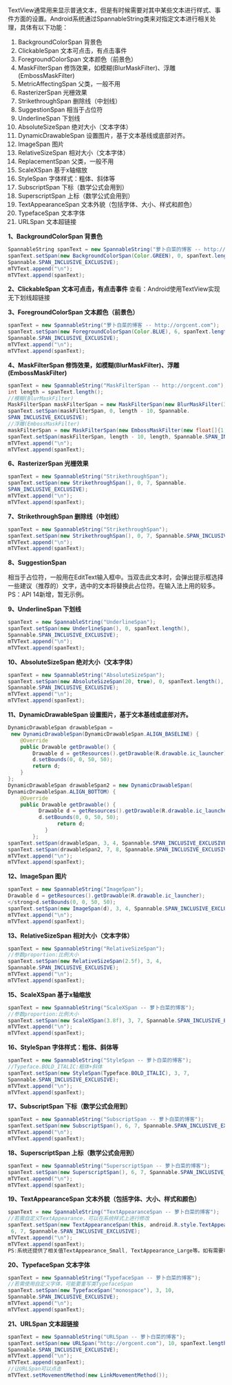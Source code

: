 TextView通常用来显示普通文本，但是有时候需要对其中某些文本进行样式、事件方面的设置。Android系统通过SpannableString类来对指定文本进行相关处理，具体有以下功能：

1. BackgroundColorSpan 背景色
2. ClickableSpan 文本可点击，有点击事件
3. ForegroundColorSpan 文本颜色（前景色）
4. MaskFilterSpan 修饰效果，如模糊(BlurMaskFilter)、浮雕(EmbossMaskFilter)
5. MetricAffectingSpan 父类，一般不用
6. RasterizerSpan 光栅效果
7. StrikethroughSpan 删除线（中划线）
8. SuggestionSpan 相当于占位符
9. UnderlineSpan 下划线
10. AbsoluteSizeSpan 绝对大小（文本字体）
11. DynamicDrawableSpan 设置图片，基于文本基线或底部对齐。
12. ImageSpan 图片
13. RelativeSizeSpan 相对大小（文本字体）
14. ReplacementSpan 父类，一般不用
15. ScaleXSpan 基于x轴缩放
16. StyleSpan 字体样式：粗体、斜体等
17. SubscriptSpan 下标（数学公式会用到）
18. SuperscriptSpan 上标（数学公式会用到）
19. TextAppearanceSpan 文本外貌（包括字体、大小、样式和颜色）
20. TypefaceSpan 文本字体
21. URLSpan 文本超链接


**1、BackgroundColorSpan 背景色**

```java
SpannableString spanText = new SpannableString("萝卜白菜的博客 -- http://orgcent.com");
spanText.setSpan(new BackgroundColorSpan(Color.GREEN), 0, spanText.length(),
Spannable.SPAN_INCLUSIVE_EXCLUSIVE);
mTVText.append("\n");
mTVText.append(spanText);
```

**2、ClickableSpan 文本可点击，有点击事件**
查看：Android使用TextView实现无下划线超链接

**3、ForegroundColorSpan 文本颜色（前景色）**

```java
spanText = new SpannableString("萝卜白菜的博客 -- http://orgcent.com");
spanText.setSpan(new ForegroundColorSpan(Color.BLUE), 6, spanText.length(),
Spannable.SPAN_INCLUSIVE_EXCLUSIVE);
mTVText.append("\n");
mTVText.append(spanText);
```

**4、MaskFilterSpan 修饰效果，如模糊(BlurMaskFilter)、浮雕(EmbossMaskFilter)**

```java
spanText = new SpannableString("MaskFilterSpan -- http://orgcent.com");
int length = spanText.length();
//模糊(BlurMaskFilter)
MaskFilterSpan maskFilterSpan = new MaskFilterSpan(new BlurMaskFilter(3, Blur.OUTER));
spanText.setSpan(maskFilterSpan, 0, length - 10, Spannable.
SPAN_INCLUSIVE_EXCLUSIVE);
//浮雕(EmbossMaskFilter)
maskFilterSpan = new MaskFilterSpan(new EmbossMaskFilter(new float[]{1,1,3}, 1.5f, 8, 3));
spanText.setSpan(maskFilterSpan, length - 10, length, Spannable.SPAN_INCLUSIVE_EXCLUSIVE);
mTVText.append("\n");
mTVText.append(spanText);
```

**6、RasterizerSpan 光栅效果**

```java
spanText = new SpannableString("StrikethroughSpan");
spanText.setSpan(new StrikethroughSpan(), 0, 7, Spannable.
SPAN_INCLUSIVE_EXCLUSIVE);
mTVText.append("\n");
mTVText.append(spanText);
```


**7、StrikethroughSpan 删除线（中划线）**

```java
spanText = new SpannableString("StrikethroughSpan");
spanText.setSpan(new StrikethroughSpan(), 0, 7, Spannable.SPAN_INCLUSIVE_EXCLUSIVE);
mTVText.append("\n");
mTVText.append(spanText);
```

**8、SuggestionSpan**

相当于占位符，一般用在EditText输入框中。当双击此文本时，会弹出提示框选择一些建议（推荐的）文字，选中的文本将替换此占位符。在输入法上用的较多。
PS：API 14新增，暂无示例。

**9、UnderlineSpan 下划线**

```java
spanText = new SpannableString("UnderlineSpan");
spanText.setSpan(new UnderlineSpan(), 0, spanText.length(),
Spannable.SPAN_INCLUSIVE_EXCLUSIVE);
mTVText.append("\n");
mTVText.append(spanText);
```

**10、AbsoluteSizeSpan 绝对大小（文本字体）**

```java
spanText = new SpannableString("AbsoluteSizeSpan");
spanText.setSpan(new AbsoluteSizeSpan(20, true), 0, spanText.length(),
Spannable.SPAN_INCLUSIVE_EXCLUSIVE);
mTVText.append("\n");
mTVText.append(spanText);
```


**11、DynamicDrawableSpan 设置图片，基于文本基线或底部对齐。**

```java
DynamicDrawableSpan drawableSpan =
 new DynamicDrawableSpan(DynamicDrawableSpan.ALIGN_BASELINE) {
    @Override
    public Drawable getDrawable() {
        Drawable d = getResources().getDrawable(R.drawable.ic_launcher);
        d.setBounds(0, 0, 50, 50);
        return d;
    }
};
DynamicDrawableSpan drawableSpan2 = new DynamicDrawableSpan(
DynamicDrawableSpan.ALIGN_BOTTOM) {
    @Override
    public Drawable getDrawable() {
          Drawable d = getResources().getDrawable(R.drawable.ic_launcher);
          d.setBounds(0, 0, 50, 50);
                return d;
            }
        };
spanText.setSpan(drawableSpan, 3, 4, Spannable.SPAN_INCLUSIVE_EXCLUSIVE);
spanText.setSpan(drawableSpan2, 7, 8, Spannable.SPAN_INCLUSIVE_EXCLUSIVE);
mTVText.append("\n");
mTVText.append(spanText);
```


**12、ImageSpan 图片**

```java
spanText = new SpannableString("ImageSpan");
Drawable d = getResources().getDrawable(R.drawable.ic_launcher);
</strong>d.setBounds(0, 0, 50, 50);
spanText.setSpan(new ImageSpan(d), 3, 4, Spannable.SPAN_INCLUSIVE_EXCLUSIVE);
mTVText.append("\n");
mTVText.append(spanText);
```


**13、RelativeSizeSpan 相对大小（文本字体）**

```java
spanText = new SpannableString("RelativeSizeSpan");
//参数proportion:比例大小
spanText.setSpan(new RelativeSizeSpan(2.5f), 3, 4,
Spannable.SPAN_INCLUSIVE_EXCLUSIVE);
mTVText.append("\n");
mTVText.append(spanText);
```


**15、ScaleXSpan 基于x轴缩放**

```java
spanText = new SpannableString("ScaleXSpan -- 萝卜白菜的博客");
//参数proportion:比例大小
spanText.setSpan(new ScaleXSpan(3.8f), 3, 7, Spannable.SPAN_INCLUSIVE_EXCLUSIVE);
mTVText.append("\n");
mTVText.append(spanText);
```

**16、StyleSpan 字体样式：粗体、斜体等**

```java
spanText = new SpannableString("StyleSpan -- 萝卜白菜的博客");
//Typeface.BOLD_ITALIC:粗体+斜体
spanText.setSpan(new StyleSpan(Typeface.BOLD_ITALIC), 3, 7,
Spannable.SPAN_INCLUSIVE_EXCLUSIVE);
mTVText.append("\n");
mTVText.append(spanText);
```

**17、SubscriptSpan 下标（数学公式会用到）**

```java
spanText = new SpannableString("SubscriptSpan -- 萝卜白菜的博客");
spanText.setSpan(new SubscriptSpan(), 6, 7, Spannable.SPAN_INCLUSIVE_EXCLUSIVE);
mTVText.append("\n");
mTVText.append(spanText);
```

**18、SuperscriptSpan 上标（数学公式会用到）**

```java
spanText = new SpannableString("SuperscriptSpan -- 萝卜白菜的博客");
spanText.setSpan(new SuperscriptSpan(), 6, 7, Spannable.SPAN_INCLUSIVE_EXCLUSIVE);
mTVText.append("\n");
mTVText.append(spanText);
```

**19、TextAppearanceSpan 文本外貌（包括字体、大小、样式和颜色）**

```java
spanText = new SpannableString("TextAppearanceSpan -- 萝卜白菜的博客");
//若需自定义TextAppearance，可以在系统样式上进行修改
spanText.setSpan(new TextAppearanceSpan(this, android.R.style.TextAppearance_Medium),
 6, 7, Spannable.SPAN_INCLUSIVE_EXCLUSIVE);
mTVText.append("\n");
mTVText.append(spanText);
PS:系统还提供了相关值TextAppearance_Small, TextAppearance_Large等。如有需要可在以上样式基础上修改。
```

**20、TypefaceSpan 文本字体**

```java
spanText = new SpannableString("TypefaceSpan -- 萝卜白菜的博客");
//若需使用自定义字体，可能要重写类TypefaceSpan
spanText.setSpan(new TypefaceSpan("monospace"), 3, 10,
Spannable.SPAN_INCLUSIVE_EXCLUSIVE);
mTVText.append("\n");
mTVText.append(spanText);
```

**21、URLSpan 文本超链接**

```java
spanText = new SpannableString("URLSpan -- 萝卜白菜的博客");
spanText.setSpan(new URLSpan("http://orgcent.com"), 10, spanText.length(),
Spannable.SPAN_INCLUSIVE_EXCLUSIVE);
mTVText.append("\n");
mTVText.append(spanText);
//让URLSpan可以点击
mTVText.setMovementMethod(new LinkMovementMethod());
```
